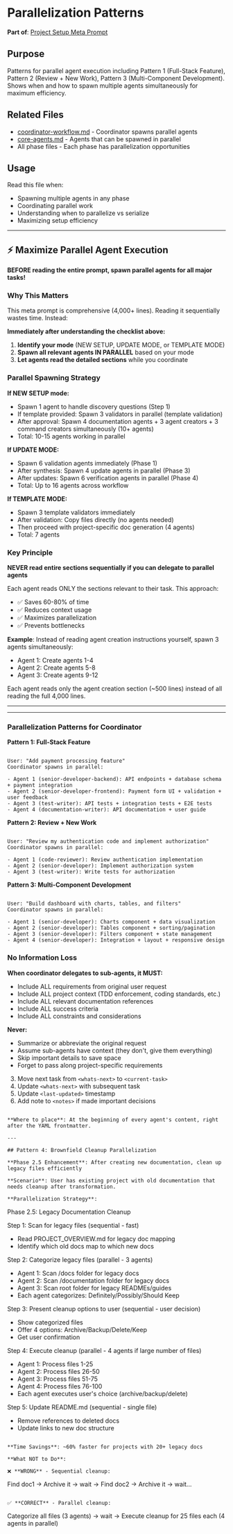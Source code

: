 # Parallelization Patterns

**Part of**: [Project Setup Meta Prompt](../project-setup-meta-prompt.md)

## Purpose

Patterns for parallel agent execution including Pattern 1 (Full-Stack Feature), Pattern 2 (Review + New Work), Pattern 3 (Multi-Component Development). Shows when and how to spawn multiple agents simultaneously for maximum efficiency.

## Related Files

- [coordinator-workflow.md](coordinator-workflow.md) - Coordinator spawns parallel agents
- [core-agents.md](core-agents.md) - Agents that can be spawned in parallel
- All phase files - Each phase has parallelization opportunities

## Usage

Read this file when:
- Spawning multiple agents in any phase
- Coordinating parallel work
- Understanding when to parallelize vs serialize
- Maximizing setup efficiency

---

## ⚡ Maximize Parallel Agent Execution

**BEFORE reading the entire prompt, spawn parallel agents for all major tasks!**

### Why This Matters

This meta prompt is comprehensive (4,000+ lines). Reading it sequentially wastes time. Instead:

**Immediately after understanding the checklist above:**

1. **Identify your mode** (NEW SETUP, UPDATE MODE, or TEMPLATE MODE)
2. **Spawn all relevant agents IN PARALLEL** based on your mode
3. **Let agents read the detailed sections** while you coordinate

### Parallel Spawning Strategy

**If NEW SETUP mode:**

- Spawn 1 agent to handle discovery questions (Step 1)
- If template provided: Spawn 3 validators in parallel (template validation)
- After approval: Spawn 4 documentation agents + 3 agent creators + 3 command creators simultaneously (10+ agents)
- Total: 10-15 agents working in parallel

**If UPDATE MODE:**

- Spawn 6 validation agents immediately (Phase 1)
- After synthesis: Spawn 4 update agents in parallel (Phase 3)
- After updates: Spawn 6 verification agents in parallel (Phase 4)
- Total: Up to 16 agents across workflow

**If TEMPLATE MODE:**

- Spawn 3 template validators immediately
- After validation: Copy files directly (no agents needed)
- Then proceed with project-specific doc generation (4 agents)
- Total: 7 agents

### Key Principle

**NEVER read entire sections sequentially if you can delegate to parallel agents**

Each agent reads ONLY the sections relevant to their task. This approach:

- ✅ Saves 60-80% of time
- ✅ Reduces context usage
- ✅ Maximizes parallelization
- ✅ Prevents bottlenecks

**Example**: Instead of reading agent creation instructions yourself, spawn 3 agents simultaneously:

- Agent 1: Create agents 1-4
- Agent 2: Create agents 5-8
- Agent 3: Create agents 9-12

Each agent reads only the agent creation section (~500 lines) instead of all reading the full 4,000 lines.

---

---

### Parallelization Patterns for Coordinator

**Pattern 1: Full-Stack Feature**
```

User: "Add payment processing feature"
Coordinator spawns in parallel:

- Agent 1 (senior-developer-backend): API endpoints + database schema + payment integration
- Agent 2 (senior-developer-frontend): Payment form UI + validation + user feedback
- Agent 3 (test-writer): API tests + integration tests + E2E tests
- Agent 4 (documentation-writer): API documentation + user guide

```

**Pattern 2: Review + New Work**
```

User: "Review my authentication code and implement authorization"
Coordinator spawns in parallel:

- Agent 1 (code-reviewer): Review authentication implementation
- Agent 2 (senior-developer): Implement authorization system
- Agent 3 (test-writer): Write tests for authorization

```

**Pattern 3: Multi-Component Development**
```

User: "Build dashboard with charts, tables, and filters"
Coordinator spawns in parallel:

- Agent 1 (senior-developer): Charts component + data visualization
- Agent 2 (senior-developer): Tables component + sorting/pagination
- Agent 3 (senior-developer): Filters component + state management
- Agent 4 (senior-developer): Integration + layout + responsive design

```

### No Information Loss

**When coordinator delegates to sub-agents, it MUST:**
- Include ALL requirements from original user request
- Include ALL project context (TDD enforcement, coding standards, etc.)
- Include ALL relevant documentation references
- Include ALL success criteria
- Include ALL constraints and considerations

**Never:**
- Summarize or abbreviate the original request
- Assume sub-agents have context (they don't, give them everything)
- Skip important details to save space
- Forget to pass along project-specific requirements



3. Move next task from `<whats-next>` to `<current-task>`
4. Update `<whats-next>` with subsequent task
5. Update `<last-updated>` timestamp
6. Add note to `<notes>` if made important decisions
```

**Where to place**: At the beginning of every agent's content, right after the YAML frontmatter.

---

## Pattern 4: Brownfield Cleanup Parallelization

**Phase 2.5 Enhancement**: After creating new documentation, clean up legacy files efficiently

**Scenario**: User has existing project with old documentation that needs cleanup after transformation.

**Parallelization Strategy**:

```
Phase 2.5: Legacy Documentation Cleanup

Step 1: Scan for legacy files (sequential - fast)
- Read PROJECT_OVERVIEW.md for legacy doc mapping
- Identify which old docs map to which new docs

Step 2: Categorize legacy files (parallel - 3 agents)
- Agent 1: Scan /docs folder for legacy docs
- Agent 2: Scan /documentation folder for legacy docs
- Agent 3: Scan root folder for legacy READMEs/guides
- Each agent categorizes: Definitely/Possibly/Should Keep

Step 3: Present cleanup options to user (sequential - user decision)
- Show categorized files
- Offer 4 options: Archive/Backup/Delete/Keep
- Get user confirmation

Step 4: Execute cleanup (parallel - 4 agents if large number of files)
- Agent 1: Process files 1-25
- Agent 2: Process files 26-50
- Agent 3: Process files 51-75
- Agent 4: Process files 76-100
- Each agent executes user's choice (archive/backup/delete)

Step 5: Update README.md (sequential - single file)
- Remove references to deleted docs
- Update links to new doc structure
```

**Time Savings**: ~60% faster for projects with 20+ legacy docs

**What NOT to Do**:

❌ **WRONG** - Sequential cleanup:
```
Find doc1 → Archive it → wait → Find doc2 → Archive it → wait...
```

✅ **CORRECT** - Parallel cleanup:
```
Categorize all files (3 agents) → wait → Execute cleanup for 25 files each (4 agents in parallel)
```

